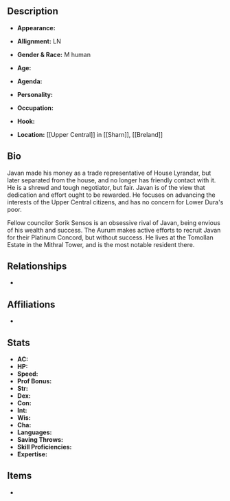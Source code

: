 ## Description
- **Appearance:** 

- **Allignment:** LN

- **Gender & Race:** M human

- **Age:** 

- **Agenda:** 

- **Personality:** 

- **Occupation:** 

- **Hook:** 

- **Location:** [[Upper Central]] in [[Sharn]], [[Breland]]

## Bio
Javan made his money as a trade representative of House Lyrandar, but later separated from the house, and no longer has friendly contact with it. He is a shrewd and tough negotiator, but fair. Javan is of the view that dedication and effort ought to be rewarded. He focuses on advancing the interests of the Upper Central citizens, and has no concern for Lower Dura's poor.

Fellow councilor Sorik Sensos is an obsessive rival of Javan, being envious of his wealth and success. The Aurum makes active efforts to recruit Javan for their Platinum Concord, but without success. He lives at the Tomollan Estate in the Mithral Tower, and is the most notable resident there.

## Relationships
- 

## Affiliations
- 

## Stats
- **AC:** 
- **HP:** 
- **Speed:** 
- **Prof Bonus:** 
- **Str:** 
- **Dex:** 
- **Con:** 
- **Int:** 
- **Wis:** 
- **Cha:** 
- **Languages:** 
- **Saving Throws:** 
- **Skill Proficiencies:** 
- **Expertise:** 


## Items
- 
